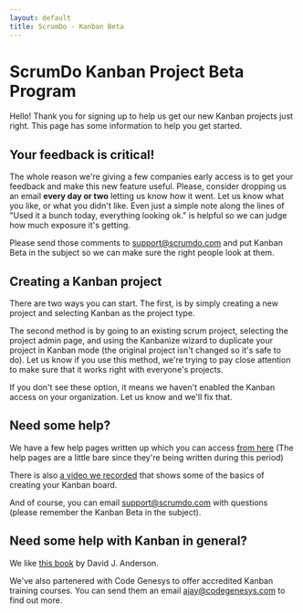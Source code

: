 ```yaml
---
layout: default
title: ScrumDo - Kanban Beta
---
```


# ScrumDo Kanban Project Beta Program

Hello!  Thank you for signing up to help us get our new Kanban projects just right.  This page has some information to help you get started.

## Your feedback is critical!

The whole reason we're giving a few companies early access is to get your feedback and make this new feature useful.  Please, consider dropping us an email **every day or two** letting us know how it went.  Let us know what you like, or what you didn't like.  Even just a simple note along the lines of "Used it a bunch today, everything looking ok." is helpful so we can judge how much exposure it's getting.

Please send those comments to [support@scrumdo.com](mailto:support@scrumdo.com) and put Kanban Beta in the subject so we can make sure the right people look at them.

## Creating a Kanban project

There are two ways you can start.  The first, is by simply creating a new project and selecting Kanban as the project type.

The second method is by going to an existing scrum project, selecting the project admin page, and using the Kanbanize wizard to duplicate your project in Kanban mode (the original project isn't changed so it's safe to do).  Let us know if you use this method, we're trying to pay close attention to make sure that it works right with everyone's projects.

If you don't see these option, it means we haven't enabled the Kanban access on your organization.  Let us know and we'll fix that.

## Need some help?

We have a few help pages written up which you can access [from here](http://content.scrumdo.com/help/) (The help pages are a little bare since they're being written during this period)

There is also [a video we recorded](http://www.youtube.com/watch?v=JCKz9lSCqjk) that shows some of the basics of creating your Kanban board.  

And of course, you can email [support@scrumdo.com](mailto:support@scrumdo.com) with questions (please remember the Kanban Beta in the subject).

## Need some help with Kanban in general?

We like [this book](http://www.amazon.com/Kanban-Successful-Evolutionary-Technology-Business/dp/0984521402/ref=sr_1_1?ie=UTF8&qid=1386339589&sr=8-1&keywords=kanban) by David J. Anderson.

We've also partenered with Code Genesys to offer accredited Kanban training courses.  You can send them an email [ajay@codegenesys.com](mailto:ajay@codegenesys.com) to find out more.

